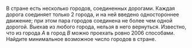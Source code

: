 В стране есть несколько городов, соединенных дорогами. Каждая дорога соединяет только 2 города, и на ней введено одностороннее движение; при этом пара городов соединена не более чем одной дорогой. Выехав из любого города, нельзя в него вернуться. Известно, что из города $A$ в город $B$ можно проехать ровно 2006 способами. Найдите минимальное возможное число городов в стране.